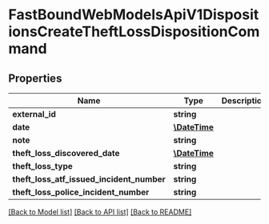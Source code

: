 # FastBoundWebModelsApiV1DispositionsCreateTheftLossDispositionCommand

## Properties
Name | Type | Description | Notes
------------ | ------------- | ------------- | -------------
**external_id** | **string** |  | [optional] 
**date** | [**\DateTime**](\DateTime.md) |  | [optional] 
**note** | **string** |  | [optional] 
**theft_loss_discovered_date** | [**\DateTime**](\DateTime.md) |  | [optional] 
**theft_loss_type** | **string** |  | [optional] 
**theft_loss_atf_issued_incident_number** | **string** |  | [optional] 
**theft_loss_police_incident_number** | **string** |  | [optional] 

[[Back to Model list]](../../README.md#documentation-for-models) [[Back to API list]](../../README.md#documentation-for-api-endpoints) [[Back to README]](../../README.md)

